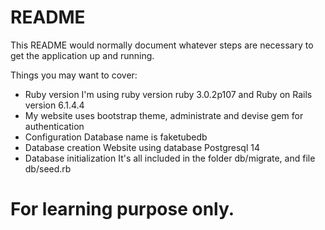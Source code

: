 # README

This README would normally document whatever steps are necessary to get the
application up and running.

Things you may want to cover:

* Ruby version
I'm using ruby version ruby 3.0.2p107
and Ruby on Rails version 6.1.4.4
* My website uses bootstrap theme, administrate and devise gem for authentication
* Configuration
Database name is faketubedb
* Database creation
Website using database Postgresql 14
* Database initialization
It's all included in the folder db/migrate, and file db/seed.rb
# For learning purpose only.
